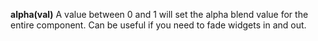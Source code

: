 <a name="alpha"></a>
**alpha(val)** A value between 0 and 1 will set the alpha blend value for the entire component. Can be useful if you need to fade widgets in and out. 

<!--UPDATE WIDGET_IN_CSOUND
    SIdent sprintf "alpha(%f) ", rnd(100)/100
    SIdentifier strcat SIdentifier, SIdent
-->